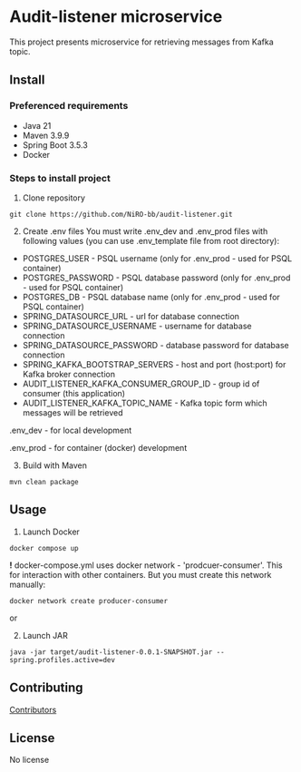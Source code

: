 # Audit-listener microservice
This project presents microservice for retrieving messages from Kafka topic.

## Install
### Preferenced requirements
* Java 21
* Maven 3.9.9
* Spring Boot 3.5.3
* Docker

### Steps to install project
1. Clone repository
```shell
git clone https://github.com/NiRO-bb/audit-listener.git
```

2. Create .env files
You must write .env_dev and .env_prod files with following values (you can use .env_template file from root directory):
* POSTGRES_USER - PSQL username (only for .env_prod - used for PSQL container)
* POSTGRES_PASSWORD - PSQL database password (only for .env_prod - used for PSQL container)
* POSTGRES_DB - PSQL database name (only for .env_prod - used for PSQL container)
* SPRING_DATASOURCE_URL - url for database connection
* SPRING_DATASOURCE_USERNAME - username for database connection
* SPRING_DATASOURCE_PASSWORD - database password for database connection 
* SPRING_KAFKA_BOOTSTRAP_SERVERS - host and port (host:port) for Kafka broker connection
* AUDIT_LISTENER_KAFKA_CONSUMER_GROUP_ID - group id of consumer (this application)
* AUDIT_LISTENER_KAFKA_TOPIC_NAME - Kafka topic form which messages will be retrieved

<p>.env_dev - for local development </p>
<p>.env_prod - for container (docker) development</p>

3. Build with Maven
```shell
mvn clean package
```

## Usage
1. Launch Docker
```shell
docker compose up
```
<b>!</b> docker-compose.yml uses docker network - 'prodcuer-consumer'. 
This for interaction with other containers. But you must create this network manually:
```shell
docker network create producer-consumer
```
<p>or</p>

2. Launch JAR
```shell
java -jar target/audit-listener-0.0.1-SNAPSHOT.jar --spring.profiles.active=dev
```

## Contributing
<a href="https://github.com/NiRO-bb/audit-listener/graphs/contributors/">Contributors</a>

## License
No license 